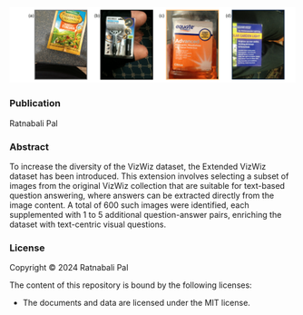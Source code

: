![Examples](Ex-vizwiz.png)

### Publication
Ratnabali Pal

### Abstract
To increase the diversity of the VizWiz dataset, the Extended VizWiz dataset has been introduced. This extension involves selecting a subset of images from the original VizWiz collection that are suitable for text-based question answering, where answers can be extracted directly from the image content. A total of 600 such images were identified, each supplemented with 1 to 5 additional question-answer pairs, enriching the dataset with text-centric visual questions.
### License

Copyright © 2024 Ratnabali Pal

The content of this repository is bound by the following licenses:

- The documents and data are licensed under the MIT license.
